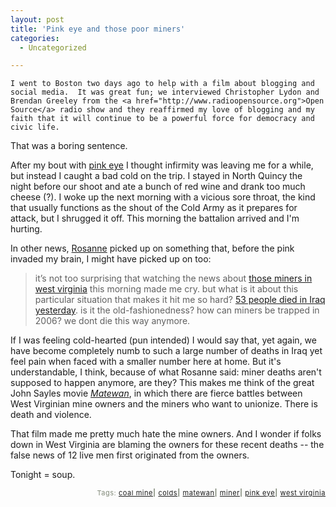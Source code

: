 ```yaml
---
layout: post
title: 'Pink eye and those poor miners'
categories:
  - Uncategorized

---
```



    I went to Boston two days ago to help with a film about blogging and social media.  It was great fun; we interviewed Christopher Lydon and Brendan Greeley from the <a href="http://www.radioopensource.org">Open Source</a> radio show and they reaffirmed my love of blogging and my faith that it will continue to be a powerful force for democracy and civic life.

That was a boring sentence.

After my bout with <a href="http://flickr.com/photos/levjoy/80671134/">pink eye</a> I thought infirmity was leaving me for a while, but instead I caught a bad cold on the trip.  I stayed in North Quincy the night before our shoot and ate a bunch of red wine and drank too much cheese (?).  I woke up the next morning with a vicious sore throat, the kind that usually functions as the shout of the Cold Army as it prepares for attack, but I shrugged it off. This morning the battalion arrived and I'm hurting.

In other news, <a href="http://notmuch.blogsome.com/2006/01/04/sad/">Rosanne</a> picked up on something that, before the pink invaded my brain, I might have picked up on too:

<blockquote>it’s not too surprising that watching the news about <a href="http://news.yahoo.com/s/ap/20060104/ap_on_re_us/mine_explosion">those miners in west virginia</a> this morning made me cry.  but what is it about this particular situation that makes it hit me so hard?  <a href="http://news.yahoo.com/s/ap/20060104/ap_on_re_mi_ea/iraq">53 people died in Iraq yesterday</a>.  is it the old-fashionedness?  how can miners be trapped in 2006?  we dont die this way anymore.</blockquote>
If I was feeling cold-hearted (pun intended) I would say that, yet again, we have become completely numb to such a large number of deaths in Iraq yet feel pain when faced with a smaller number here at home.  But it's understandable, I think, because of what Rosanne said: miner deaths aren't supposed to happen anymore, are they? This makes me think of the great John Sayles movie <em><a href="http://imdb.com/title/tt0093509/?fr=c2l0ZT1kZnx0dD0xfGZiPXV8cG49MHxrdz0xfHE9bWF0ZXdhbnxmdD0xfG14PTIwfGxtPTUwMHxjbz0xfGh0bWw9MXxubT0x;fc=1;ft=20">Matewan</a></em>, in which there are fierce battles between West Virginian mine owners and the miners who want to unionize.  There is death and violence.

That film made me pretty much hate the mine owners. And I wonder if folks down in West Virginia are blaming the owners for these recent deaths -- the false news of 12 live men first originated from the owners.

Tonight = soup.

<p style="text-align:right;font-size:11px;letter-spacing:.05em;color:#808979;">Tags: <a href="http://www.technorati.com/tag/coal%20mine" rel="tag">coal mine</a><strong>|</strong> <a href="http://www.technorati.com/tag/colds" rel="tag">colds</a><strong>|</strong> <a href="http://www.technorati.com/tag/matewan" rel="tag">matewan</a><strong>|</strong> <a href="http://www.technorati.com/tag/miner" rel="tag">miner</a><strong>|</strong> <a href="http://www.technorati.com/tag/pink%20eye" rel="tag">pink eye</a><strong>|</strong> <a href="http://www.technorati.com/tag/west%20virginia" rel="tag">west virginia</a></p>
  
